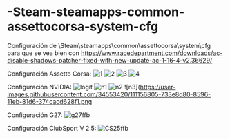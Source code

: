 # -Steam-steamapps-common-assettocorsa-system-cfg
Configuración de \Steam\steamapps\common\assettocorsa\system\cfg para que se vea bien con https://www.racedepartment.com/downloads/ac-disable-shadows-patcher-fixed-with-new-update-ac-1-16-4-v2.36629/


Configuración Assetto Corsa:
![1](https://user-images.githubusercontent.com/34553420/111156731-5efa9080-8596-11eb-9b13-ecf8b17ff350.jpg)
![2](https://user-images.githubusercontent.com/34553420/111156732-5f932700-8596-11eb-98f7-7759009d1eec.jpg)
![3](https://user-images.githubusercontent.com/34553420/111156733-5f932700-8596-11eb-835f-72e0efc8d0fb.jpg)
![4](https://user-images.githubusercontent.com/34553420/111156735-602bbd80-8596-11eb-8e27-32e2e8f1af37.jpg)

Configuración NVIDIA:
![logit](https://user-images.githubusercontent.com/34553420/111156797-720d6080-8596-11eb-9d3b-5bf8da251736.png)
![n1](https://user-images.githubusercontent.com/34553420/111156799-72a5f700-8596-11eb-98b7-39a15c61debb.png)
![n2](https://user-images.githubusercontent.com/34553420/111156804-72a5f700-8596-11eb-91d1-3a8edcfcaba3.png)
![n3](https://user-images.githubusercontent.com/34553420/111156805-733e8d80-8596-11eb-81d6-374cacd628f1.png

Configuración G27:
![g27ffb](https://user-images.githubusercontent.com/34553420/111156924-8f422f00-8596-11eb-8bcc-6308b8ca951b.png)


Configuración ClubSport V 2.5:
![CS25ffb](https://user-images.githubusercontent.com/34553420/111156896-8a7d7b00-8596-11eb-890b-d38d2fc4bb88.png)






